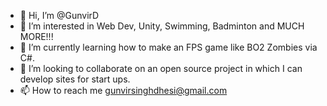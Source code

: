 - 👋 Hi, I’m @GunvirD
- 👀 I’m interested in Web Dev, Unity, Swimming, Badminton and MUCH MORE!!!
- 🌱 I’m currently learning how to make an FPS game like BO2 Zombies via C#.
- 💞️ I’m looking to collaborate on an open source project in which I can develop sites for start ups.
- 📫 How to reach me gunvirsinghdhesi@gmail.com

<!---
GunvirD/GunvirD is a ✨ special ✨ repository because its `README.md` (this file) appears on your GitHub profile.
You can click the Preview link to take a look at your changes.
--->
